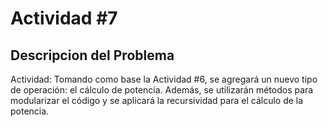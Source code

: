 # Actividad #7

## Descripcion del Problema
Actividad: Tomando como base la Actividad #6, se agregará un nuevo tipo de operación: el cálculo de potencia. Además, se utilizarán métodos para modularizar el código y se aplicará la recursividad para el cálculo de la potencia.